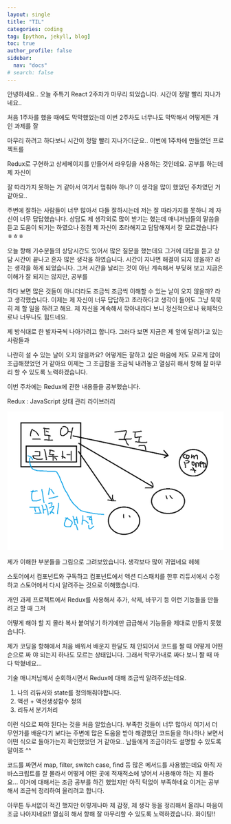 ```yaml
---
layout: single
title: "TIL"
categories: coding
tag: [python, jekyll, blog]
toc: true
author_profile: false
sidebar:
  nav: "docs"
# search: false
---
```


안녕하세요.. 오늘 주특기 React 2주차가 마무리 되었습니다. 시간이 정말 빨리 지나가네요..

처음 1주차를 했을 때에도 막막했었는데 이번 2주차도 너무나도 막막해서 어떻게든 개인 과제를 잘

마무리 하려고 하다보니 시간이 정말 빨리 지나가더군요.. 이번에 1주차에 만들었던 프로젝트를

Redux로 구현하고 상세페이지를 만들어서 라우팅을 사용하는 것인데요. 공부를 하는데 제 자신이

잘 따라가지 못하는 거 같아서 여기서 멈춰야 하나? 이 생각을 많이 했었던 주차였던 거 같아요..

주변에 잘하는 사람들이 너무 많아서 다들 잘하시는데 저는 잘 따라가지를 못하니 제 자신이 너무 답답했습니다. 상담도 제 생각외로 많이 받기는 했는데 매니저님들의 말씀을 듣고 도움이 되기는 하였으나 점점 제 자신이 초라해지고 답답해져서 잘 모르겠습니다 ㅎㅎㅎ

오늘 항해 기수분들의 상담시간도 있어서 많은 질문을 했는데요 그거에 대답을 듣고 상담 시간이 끝나고 혼자 많은 생각을 하였습니다. 시간이 지나면 해결이 되지 않을까? 라는 생각을 하게 되었습니다. 그저 시간을 날리는 것이 아닌 계속해서 부딪혀 보고 지금은 이해가 잘 되지는 않지만, 공부를

하다 보면 많은 것들이 아니더라도 조금씩 조금씩 이해할 수 있는 날이 오지 않을까? 라고 생각했습니다. 이제는 제 자신이 너무 답답하고 초라하다고 생각이 들어도 그냥 묵묵히 제 할 일을 하려고 해요. 제 자신을 계속해서 깎아내리다 보니 정신적으로나 육체적으로나 너무나도 힘드네요.

제 방식대로 한 발자국씩 나아가려고 합니다. 그러다 보면 지금은 제 앞에 달려가고 있는 사람들과

나란히 설 수 있는 날이 오지 않을까요? 어떻게든 잘하고 싶은 마음에 저도 모르게 많이 조급해졌었던 거 같아요 이제는 그 조급함을 조금씩 내려놓고 열심히 해서 항해 잘 마무리 할 수 있도록 노력하겠습니다.

이번 주차에는 Redux에 관한 내용들을 공부했습니다.

Redux : JavaScript 상태 관리 라이브러리

![리덕스 수정과정](../images/2022-07-17-second-posting/리덕스%20수정과정.png)

제가 이해한 부분들을 그림으로 그려보았습니다. 생각보다 많이 귀엽네요 헤헤

스토어에서 컴포넌트와 구독하고 컴포넌트에서 액션 디스패치를 한후 리듀서에서 수정하고 스토어에서 다시 알려주는 것으로 이해했습니다.

개인 과제 프로젝트에서 Redux를 사용해서 추가, 삭제, 바꾸기 등 이런 기능들을 만들려고 할 때 그저

어떻게 해야 할 지 몰라 복사 붙여넣기 하기에만 급급해서 기능들을 제대로 만들지 못했습니다.

제가 코딩을 항해에서 처음 배워서 배운지 한달도 채 안되어서 코드를 짤 때 어떻게 어떤 순으로 짜 야 되는지 하나도 모르는 상태입니다. 그래서 막무가내로 짜다 보니 짤 때 마다 막혔네요…

기술 매니저님께서 순회하시면서 Redux에 대해 조금씩 알려주셨는데요.

1. 나의 리듀서와 state를 정의해줘야합니다.
2. 액션 + 액션생성함수 정의
3. 리듀서 분기처리

이런 식으로 짜야 된다는 것을 처음 알았습니다. 부족한 것들이 너무 많아서 여기서 더 무언가를 배운다기 보다는 주변에 많은 도움을 받아 해결했던 코드들을 하나하나 보면서 어떤 식으로 돌아가는지 확인했었던 거 같아요.. 남들에게 조금이라도 설명할 수 있도록 말이죠 ^^

코드를 짜면서 map, filter, switch case, find 등 많은 메서드를 사용했는데요 아직 자바스크립트를 잘 몰라서 어떻게 어떤 곳에 적재적소에 넣어서 사용해야 하는 지 몰라요… 이거에 대해서는 조금 공부를 하긴 했었지만 아직 턱없이 부족하네요 이거는 공부해서 조금씩 정리하여 올리려고 합니다.

아무튼 두서없이 적긴 했지만 이렇게나마 제 감정, 제 생각 등을 정리해서 올리니 마음이 조금 나아지네요!! 열심히 해서 항해 잘 마무리할 수 있도록 노력하겠습니다. 화이팅!!
